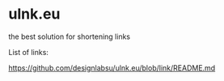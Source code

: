 # ulnk.eu
the best solution for shortening links


List of links:<br>

https://github.com/designlabsu/ulnk.eu/blob/link/README.md
